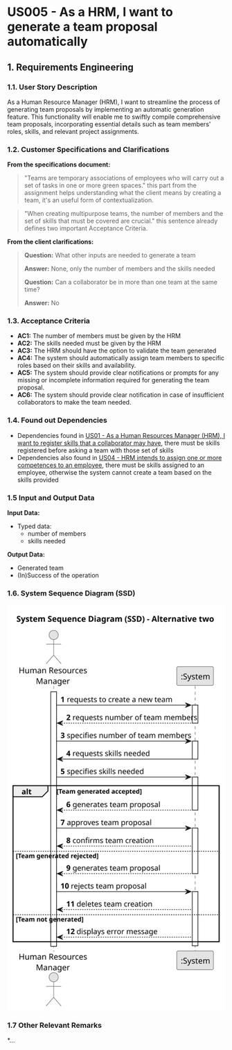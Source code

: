 # US005 - As a HRM, I want to generate a team proposal automatically


## 1. Requirements Engineering

### 1.1. User Story Description

As a Human Resource Manager (HRM), I want to streamline the process of generating team proposals by implementing an automatic generation feature. This functionality will enable me to swiftly compile comprehensive team proposals, incorporating essential details such as team members' roles, skills, and relevant project assignments.

### 1.2. Customer Specifications and Clarifications 

**From the specifications document:**

>"Teams are temporary associations of employees who will carry out a set of tasks in one or more green spaces." this part from the assignment helps understanding what the client means by creating a team, it's an useful form of contextualization.

>"When creating multipurpose teams, the number of members and the set of skills that must be covered are crucial." this sentence already defines two important Acceptance Criteria.
 

**From the client clarifications:**
> **Question:** What other inputs are needed to generate a team
>
> **Answer:** None, only the number of members and the skills needed
> 
>**Question:** Can a collaborator be in more than one team at the same time?
>
>**Answer:** No

### 1.3. Acceptance Criteria

* **AC1:** The number of members must be given by the HRM
* **AC2:** The skills needed must be given by the HRM
* **AC3:** The HRM should have the option to validate the team generated
* **AC4:** The system should automatically assign team members to specific roles based on their skills and availability.
* **AC5:** The system should provide clear notifications or prompts for any missing or incomplete information required for generating the team proposal.
* **AC6:** The system should provide clear notification in case of insufficient collaborators to make the team needed.
### 1.4. Found out Dependencies

* Dependencies found in [US01 - As a Human Resources Manager (HRM), I want to register skills that a collaborator may have](/docs/sprintA/us001), there must be skills registered before asking a team with those set of skills
* Dependencies also found in [US04 - HRM intends to assign one or more competences to an employee](/docs/sprintA/us004), there must be skills assigned to an employee, otherwise the system cannot create a team based on the skills provided

### 1.5 Input and Output Data

**Input Data:**

* Typed data:
    * number of members
    * skills needed

**Output Data:**

* Generated team
* (In)Success of the operation

### 1.6. System Sequence Diagram (SSD)

![US005-System-Sequence-diagram1](/docs/sprintA/us005/01.requirements-engineering/svg/us005-system-sequence-diagram.svg)

### 1.7 Other Relevant Remarks

*...